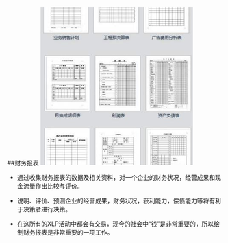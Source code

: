##财务报表
![0](../../assets/activity_result/financial_statement/00.jpg)

- 通过收集财务报表的数据及相关资料，对一个企业的财务状况，经营成果和现金流量作出比较与评价。

- 说明、评价、预测企业的经营成果，财务状况，获利能力，偿债能力等将有利于决策者进行决策。

- 在这所有的XLP活动中都会有交易，现今的社会中“钱”是非常重要的，所以绘制财务报表是非常重要的一项工作。
